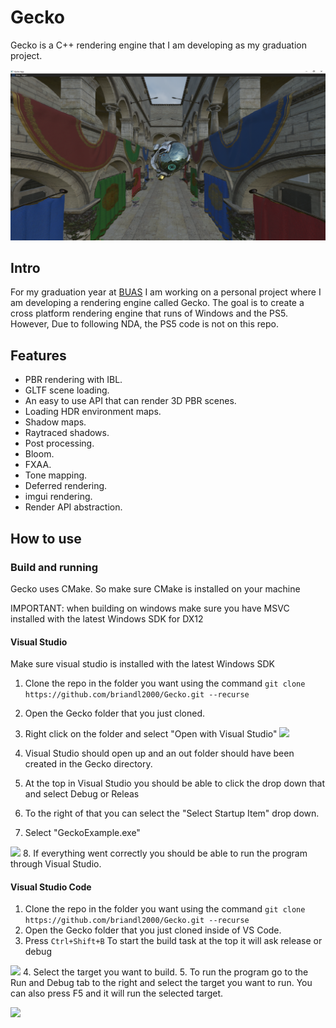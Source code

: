# Gecko
Gecko is a C++ rendering engine that I am developing as my graduation project.

![](Images/2024-06-11_22h53_13.png)

## Intro
For my graduation year at [BUAS](https://www.buas.nl/) I am working on a personal project where I am developing a rendering engine called Gecko. The goal is to create a cross platform rendering engine that runs of Windows and the PS5. However, Due to following NDA, the PS5 code is not on this repo. 

## Features
- PBR rendering with IBL.
- GLTF scene loading.
- An easy to use API that can render 3D PBR scenes.
- Loading HDR environment maps.
- Shadow maps.
- Raytraced shadows.
- Post processing.
- Bloom.
- FXAA.
- Tone mapping.
- Deferred rendering.
- imgui rendering.
- Render API abstraction.

## How to use

### Build and running

Gecko uses CMake. So make sure CMake is installed on your machine

IMPORTANT:
when building on windows make sure you have MSVC installed with the latest Windows SDK for DX12

#### Visual Studio
Make sure visual studio is installed with the latest Windows SDK
1. Clone the repo in the folder you want using the command 
```git clone https://github.com/briandl2000/Gecko.git --recurse```
2. Open the Gecko folder that you just cloned.
3. Right click on the folder and select "Open with Visual Studio"
![](Images/OpenWithVisualStudio.png)

4. Visual Studio should open up and an out folder should have been created in the Gecko directory.
5. At the top in Visual Studio you should be able to click the drop down that and select Debug or Releas
6. To the right of that you can select the "Select Startup Item" drop down.
7. Select "GeckoExample.exe" 

![](Images/StartUpSelect.png)
8. If everything went correctly you should be able to run the program through Visual Studio.

#### Visual Studio Code
1. Clone the repo in the folder you want using the command 
```git clone https://github.com/briandl2000/Gecko.git --recurse```
2. Open the Gecko folder that you just cloned inside of VS Code.
3. Press ```Ctrl+Shift+B``` To start the build task at the top it will ask release or debug

![](Images/BuildTargetVSC.png)
4. Select the target you want to build.
5. To run the program go to the Run and Debug tab to the right and select the target you want to run. You can also press F5 and it will run the selected target.

![](Images/RunTargetVSC.png)
